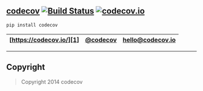 [codecov][1] [![Build Status](https://secure.travis-ci.org/codecov/codecov-python.svg?branch=master)](http://travis-ci.org/codecov/codecov.io) [![codecov.io](https://codecov.io/github/codecov/codecov-python/coverage.svg?branch=master)](https://codecov.io/github/codecov/codecov-python)
----------

```sh
pip install codecov
```

| [https://codecov.io/][1] | [@codecov][2] | [hello@codecov.io][3] |
| ------------------------ | ------------- | --------------------- |

-----


[1]: https://codecov.io/
[2]: https://twitter.com/codecov
[3]: mailto:hello@codecov.io

## Copyright

> Copyright 2014 codecov
